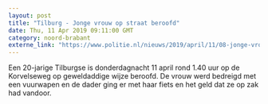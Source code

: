 ```yaml
---
layout: post
title: "Tilburg - Jonge vrouw op straat beroofd"
date: Thu, 11 Apr 2019 09:11:00 GMT
category: noord-brabant
externe_link: "https://www.politie.nl/nieuws/2019/april/11/08-jonge-vrouw-op-straat-beroofd.html"
---
```


Een 20-jarige Tilburgse is donderdagnacht 11 april rond 1.40 uur op de Korvelseweg op geweldaddige wijze beroofd. De vrouw werd bedreigd met een vuurwapen en de dader ging er met haar fiets en het geld dat ze op zak had vandoor.
